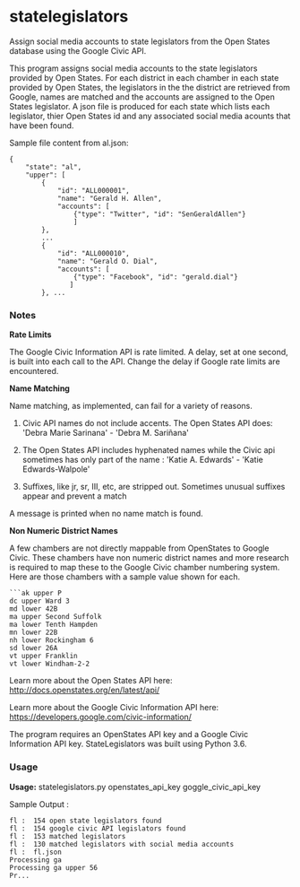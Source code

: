 # statelegislators

Assign social media accounts to state legislators from the Open States database using the Google Civic API.

This program assigns social media accounts to the state legislators provided by Open States. For each district in each chamber in
each state provided by Open States,  the legislators in the the district are retrieved from Google, names are matched and 
the accounts are assigned to the Open States legislator.  A json file is produced for each state which lists each legislator,
thier Open States id and any associated social media acounts that have been found.

Sample file content from al.json:
```
{
    "state": "al", 
    "upper": [
        {
            "id": "ALL000001", 
            "name": "Gerald H. Allen", 
            "accounts": [
                {"type": "Twitter", "id": "SenGeraldAllen"}
                ]
        }, 
        ...
        {
            "id": "ALL000010", 
            "name": "Gerald O. Dial", 
            "accounts": [
                {"type": "Facebook", "id": "gerald.dial"}
               ]
        }, ... 

``` 
 
 
 ### Notes

__Rate Limits__

The Google Civic Information API is rate limited.  A delay, set at one second, is built into each call to
 the API.  Change the delay if Google rate limits are encountered.  
 
 __Name Matching__
 
 Name matching, as implemented, can fail for a variety of reasons.  
 
 1. Civic API names do not include accents. The Open States API does:  'Debra Marie Sarinana' -  'Debra M. Sariñana'
 
 2. The Open States API includes hyphenated names while the Civic api sometimes has only part of the name : 'Katie A. Edwards' -  'Katie Edwards-Walpole'
 
 3.  Suffixes, like jr, sr, III, etc, are stripped out.  Sometimes unusual suffixes appear and prevent a match

A message is printed when no name match is found.

__Non Numeric District Names__

A few chambers are not directly mappable from OpenStates to Google Civic.  These chambers have
non numeric district names and more research is required to map these to the Google Civic chamber numbering system.   Here are those chambers with a sample value shown for each.
 
    ```ak upper P 
    dc upper Ward 3    
    md lower 42B     
    ma upper Second Suffolk   
    ma lower Tenth Hampden    
    mn lower 22B       
    nh lower Rockingham 6   
    sd lower 26A      
    vt upper Franklin      
    vt lower Windham-2-2   
    
    
Learn more about the Open States API here: http://docs.openstates.org/en/latest/api/

Learn more about the Google Civic Information API here: https://developers.google.com/civic-information/
 
 The program requires an OpenStates API key and a Google Civic Information API key. StateLegislators
 was built using Python 3.6. 
 
 
 ### Usage 
 __Usage:__   statelegislators.py  openstates_api_key   goggle_civic_api_key
 
 Sample Output :
 
 ```----------------------------------------
fl :  154 open state legislators found
fl :  154 google civic API legislators found
fl :  153 matched legislators
fl :  130 matched legislators with social media accounts
fl :  fl.json
Processing ga
Processing ga upper 56
Pr...
```

 
 
